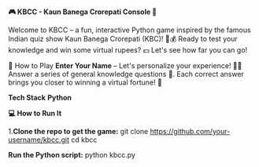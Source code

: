 **🎮 KBCC - Kaun Banega Crorepati Console 🎉**

Welcome to KBCC – a fun, interactive Python game inspired by the famous Indian quiz show Kaun Banega Crorepati (KBC)! 🎤💰 Ready to test your knowledge and win some virtual rupees? 💵 Let's see how far you can go!

🚀 How to Play
**Enter Your Name** – Let's personalize your experience! 🙋‍♂️
Answer a series of general knowledge questions 🧠.
Each correct answer brings you closer to winning a virtual fortune! 💸

**Tech Stack**
**Python**

**💻 How to Run It**

1.**Clone the repo to get the game:**
git clone https://github.com/your-username/kbcc.git
cd kbcc

**Run the Python script:**
python kbcc.py
